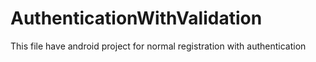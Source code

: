 # AuthenticationWithValidation
This file have android project for normal registration with authentication

